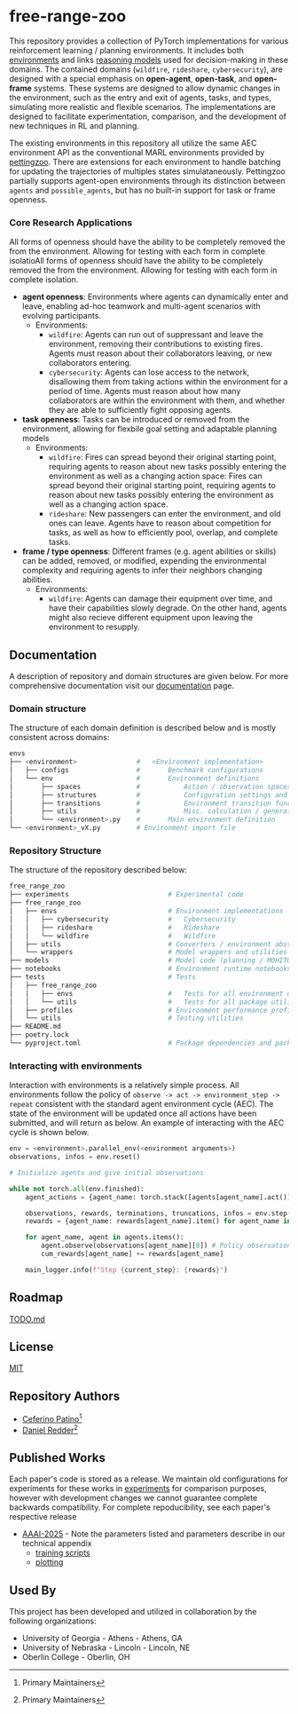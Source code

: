 # free-range-zoo

This repository provides a collection of PyTorch implementations for various reinforcement learning / planning environments. It includes both [environments](free_range_zoo/free_range_zoo/envs) and links 
[reasoning models](models/) used for decision-making in these domains. The contained domains (`wildfire`, `rideshare`, `cybersecurity`), are designed with a special emphasis on **open-agent**, **open-task**, 
and **open-frame** systems. These systems are designed to allow dynamic changes in the environment, such as the entry and exit of agents, tasks, and types, simulating more realistic and flexible scenarios. 
The implementations are designed to facilitate experimentation, comparison, and the development of new techniques in RL and planning. 

The existing environments in this repository all utilize the same AEC environment API as the conventional MARL environments provided by [pettingzoo](https://github.com/Farama-Foundation/PettingZoo). There are extensions for
each environment to handle batching for updating the trajectories of multiples states simulataneously. Pettingzoo partially supports agent-open environments through its distinction between `agents` and `possible_agents`, but 
has no built-in support for task or frame openness.

### Core Research Applications
All forms of openness should have the ability to be completely removed the from the environment. Allowing for testing with each form in complete isolatioAll forms of openness should have the ability to be completely removed 
the from the environment. Allowing for testing with each form in complete isolation.

- **agent openness**: Environments where agents can dynamically enter and leave, enabling ad-hoc teamwork and multi-agent scenarios with evolving participants.
    - Environments:
        - `wildfire`: Agents can run out of suppressant and leave the environment, removing their contributions to existing fires. Agents must reason about their collaborators leaving, or new collaborators entering.
        - `cybersecurity`: Agents can lose access to the network, disallowing them from taking actions within the environment for a period of time. Agents must reason about how many collaborators are within the environment
                           with them, and whether they are able to sufficiently fight opposing agents.
- **task openness**: Tasks can be introduced or removed from the environment, allowing for flexbile goal setting and adaptable planning models
    - Environments:
        - `wildfire`: Fires can spread beyond their original starting point, requiring agents to reason about new tasks possibly entering the environment as well as a changing action space: Fires can spread beyond 
                      their original starting point, requiring agents to reason about new tasks possibly entering the environment as well as a changing action space.
        - `rideshare`: New passengers can enter the environment, and old ones can leave. Agents have to reason about competition for tasks, as well as how to efficiently pool, overlap, and complete tasks.
- **frame / type openness**: Different frames (e.g. agent abilities or skills) can be added, removed, or modified, expending the environmental complexity and requiring agents to infer their neighbors changing abilities.
    - Environments:
        - `wildfire`: Agents can damage their equipment over time, and have their capabilities slowly degrade. On the other hand, agents might also recieve different equipment upon leaving the environment to resupply.

## Documentation

A description of repository and domain structures are given below. For more comprehensive documentation visit our [documentation]() page.

### Domain structure

The structure of each domain definition is described below and is mostly consistent across domains:

```python
envs
├── <environment>               #   <Environment implementation>
│   ├── configs                 #       Benchmark configurations
│   └── env                     #       Environment definitions
│       ├── spaces              #           Action / observation spaces
│       ├── structures          #           Configuration settings and state
│       ├── transitions         #           Environment transition functions
│       ├── utils               #           Misc. calculation / generation utilities
│       └── <environment>.py    #       Main environment definition
└── <environment>_vX.py         # Environment import file
```

### Repository Structure

The structure of the repository described below:

```python
free_range_zoo
├── experiments                         # Experimental code
├── free_range_zoo
│   ├── envs                            # Environment implementations
│   │   ├── cybersecurity               #   Cybersecurity
│   │   ├── rideshare                   #   Rideshare
│   │   └── wildfire                    #   Wildfire
│   ├── utils                           # Converters / environment abstract classes
│   └── wrappers                        # Model wrappers and utilities
├── models                              # Model code (planning / MOHITO / ddqn)
├── notebooks                           # Environment runtime notebooks (primarily for development)
├── tests                               # Tests
│   ├── free_range_zoo
│   │   ├── envs                        #   Tests for all environment utilities
│   │   └── utils                       #   Tests for all package utilities
│   ├── profiles                        # Environment performance profiles
│   └── utils                           # Testing utilities
├── README.md
├── poetry.lock
└── pyproject.toml                      # Package dependencies and package definition
```

### Interacting with environments
Interaction with environments is a relatively simple process. All environments follow the policy of `observe -> act -> environment_step -> repeat` consistent with
the standard agent environment cycle (AEC). The state of the environment will be updated once all actions have been submitted, and will return as below. An example
of interacting with the AEC cycle is shown below.

```python
env = <environment>.parallel_env(<environment arguments>)
observations, infos = env.reset()

# Initialize agents and give initial observations

while not torch.all(env.finished):
    agent_actions = {agent_name: torch.stack([agents[agent_name].act()]) for agent_name in env.agents} # Policy action determination here

    observations, rewards, terminations, truncations, infos = env.step(agent_actions)
    rewards = {agent_name: rewards[agent_name].item() for agent_name in env.agents}

    for agent_name, agent in agents.items():
        agent.observe(observations[agent_name][0]) # Policy observation processing here
        cum_rewards[agent_name] += rewards[agent_name]

    main_logger.info(f"Step {current_step}: {rewards}")
```

## Roadmap

[TODO.md](TODO.md)

## License

[MIT](https://choosealicense.com/licenses/mit/)

## Repository Authors

- [Ceferino Patino](https://www.github.com/C4theBomb)[^1]
- [Daniel Redder](https://github.com/daniel-redder)[^1]

[^1]: Primary Maintainers

## Published Works

Each paper's code is stored as a release. We maintain old configurations for experiments for these works in [experiments](experiments/) for comparison purposes, however
with development changes we cannot guarantee complete backwards compatibility. For complete repoducibility, see each paper's respective release

- [AAAI-2025](https://github.com/oasys-mas/free-range-zoo/releases/tag/AAAI-2025-1.0) - Note the parameters listed and parameters describe in our technical appendix
    - [training scripts](experiments/mohito/)
    - [plotting](notebooks/plotting/plotting_readme.md)

## Used By

This project has been developed and utilized in collaboration by the following organizations:

- University of Georgia - Athens -  Athens, GA
- University of Nebraska - Lincoln -  Lincoln, NE
- Oberlin College - Oberlin, OH
